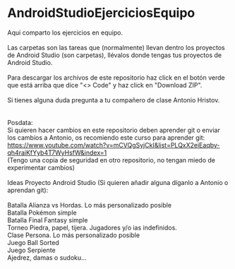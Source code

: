 # AndroidStudioEjerciciosEquipo

Aqui comparto los ejercicios en equipo.<br><br>
Las carpetas son las tareas que (normalmente) llevan dentro los proyectos de Android Studio (son carpetas), llévalos donde tengas tus proyectos de Android Studio.<br><br>
Para descargar los archivos de este repositorio haz click en el botón verde que está arriba que dice "<> Code" y haz click en "Download ZIP".<br><br>
Si tienes alguna duda pregunta a tu compañero de clase Antonio Hristov.<br><br><br>
Posdata:<br>
Si quieren hacer cambios en este repositorio deben aprender git o enviar los cambios a Antonio, os recomiendo este curso para aprender git: https://www.youtube.com/watch?v=mCVQgSyjCkI&list=PLQxX2eiEaqby-qh4raiKfYyb4T7WyHsfW&index=1
<br>(Tengo una copia de seguridad en otro repositorio, no tengan miedo de experimentar cambios)<br><br>
Ideas Proyecto Android Studio (Si quieren añadir alguna díganlo a Antonio o aprendan git):<br><br>
Batalla Alianza vs Hordas. Lo más personalizado posible<br>
Batalla Pokémon simple<br>
Batalla Final Fantasy simple<br>
Torneo Piedra, papel, tijera. Jugadores y/o ias indefinidos.<br>
Clase Persona. Lo más personalizado posible<br>
Juego Ball Sorted<br>
Juego Serpiente<br>
Ajedrez, damas o sudoku...

